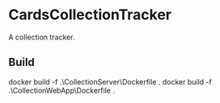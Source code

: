 # CardsCollectionTracker
 A collection tracker.

## Build

docker build -f .\CollectionServer\Dockerfile .
docker build -f .\CollectionWebApp\Dockerfile .